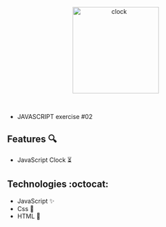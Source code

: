 <p  align="center">
<img  src="https://media.giphy.com/media/YWzwa1nGjXk2xufkVM/giphy.gif"  height="200" alt="clock">
</p>
<br/>

* JAVASCRIPT exercise #02

## Features :mag:

* JavaScript Clock :hourglass_flowing_sand:

## Technologies :octocat:
* JavaScript :sparkles:
* Css :nail_care:
* HTML :hammer:	
